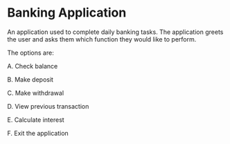 # Banking Application
An application used to complete daily banking tasks.
The application greets the user and asks them which function they would like to perform. 

The options are:

A. Check balance

B. Make deposit

C. Make withdrawal 

D. View previous transaction

E. Calculate interest

F. Exit the application

